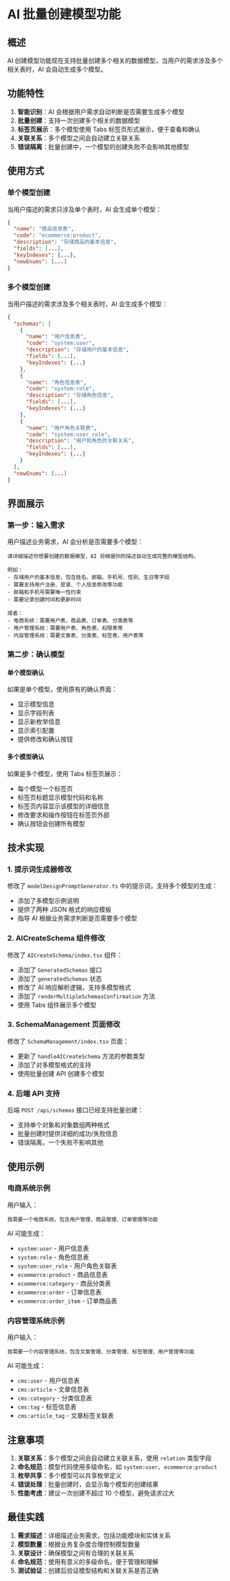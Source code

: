 # AI 批量创建模型功能

## 概述

AI 创建模型功能现在支持批量创建多个相关的数据模型，当用户的需求涉及多个相关表时，AI 会自动生成多个模型。

## 功能特性

1. **智能识别**：AI 会根据用户需求自动判断是否需要生成多个模型
2. **批量创建**：支持一次创建多个相关的数据模型
3. **标签页展示**：多个模型使用 Tabs 标签页形式展示，便于查看和确认
4. **关联关系**：多个模型之间会自动建立关联关系
5. **错误隔离**：批量创建中，一个模型的创建失败不会影响其他模型

## 使用方式

### 单个模型创建

当用户描述的需求只涉及单个表时，AI 会生成单个模型：

```json
{
  "name": "商品信息表",
  "code": "ecommerce:product",
  "description": "存储商品的基本信息",
  "fields": [...],
  "keyIndexes": {...},
  "newEnums": [...]
}
```

### 多个模型创建

当用户描述的需求涉及多个相关表时，AI 会生成多个模型：

```json
{
  "schemas": [
    {
      "name": "用户信息表",
      "code": "system:user",
      "description": "存储用户的基本信息",
      "fields": [...],
      "keyIndexes": {...}
    },
    {
      "name": "角色信息表", 
      "code": "system:role",
      "description": "存储角色信息",
      "fields": [...],
      "keyIndexes": {...}
    },
    {
      "name": "用户角色关联表",
      "code": "system:user_role", 
      "description": "用户和角色的关联关系",
      "fields": [...],
      "keyIndexes": {...}
    }
  ],
  "newEnums": [...]
}
```

## 界面展示

### 第一步：输入需求

用户描述业务需求，AI 会分析是否需要多个模型：

```
请详细描述你想要创建的数据模型，AI 将根据你的描述自动生成完整的模型结构。

例如：
- 存储用户的基本信息，包含姓名、邮箱、手机号、性别、生日等字段
- 需要支持用户注册、登录、个人信息修改等功能
- 邮箱和手机号需要唯一性约束
- 需要记录创建时间和更新时间

或者：
- 电商系统：需要用户表、商品表、订单表、分类表等
- 用户管理系统：需要用户表、角色表、权限表等
- 内容管理系统：需要文章表、分类表、标签表、用户表等
```

### 第二步：确认模型

#### 单个模型确认

如果是单个模型，使用原有的确认界面：

- 显示模型信息
- 显示字段列表
- 显示新枚举信息
- 显示索引配置
- 提供修改和确认按钮

#### 多个模型确认

如果是多个模型，使用 Tabs 标签页展示：

- 每个模型一个标签页
- 标签页标题显示模型代码和名称
- 标签页内容显示该模型的详细信息
- 修改要求和操作按钮在标签页外部
- 确认按钮会创建所有模型

## 技术实现

### 1. 提示词生成器修改

修改了 `modelDesignPromptGenerator.ts` 中的提示词，支持多个模型的生成：

- 添加了多模型示例说明
- 提供了两种 JSON 格式的响应模板
- 指导 AI 根据业务需求判断是否需要多个模型

### 2. AICreateSchema 组件修改

修改了 `AICreateSchema/index.tsx` 组件：

- 添加了 `GeneratedSchemas` 接口
- 添加了 `generatedSchemas` 状态
- 修改了 AI 响应解析逻辑，支持多模型格式
- 添加了 `renderMultipleSchemasConfirmation` 方法
- 使用 Tabs 组件展示多个模型

### 3. SchemaManagement 页面修改

修改了 `SchemaManagement/index.tsx` 页面：

- 更新了 `handleAICreateSchema` 方法的参数类型
- 添加了对多模型格式的支持
- 使用批量创建 API 创建多个模型

### 4. 后端 API 支持

后端 `POST /api/schemas` 接口已经支持批量创建：

- 支持单个对象和对象数组两种格式
- 批量创建时提供详细的成功/失败信息
- 错误隔离，一个失败不影响其他

## 使用示例

### 电商系统示例

用户输入：
```
我需要一个电商系统，包含用户管理、商品管理、订单管理等功能
```

AI 可能生成：
- `system:user` - 用户信息表
- `system:role` - 角色信息表  
- `system:user_role` - 用户角色关联表
- `ecommerce:product` - 商品信息表
- `ecommerce:category` - 商品分类表
- `ecommerce:order` - 订单信息表
- `ecommerce:order_item` - 订单商品表

### 内容管理系统示例

用户输入：
```
我需要一个内容管理系统，包含文章管理、分类管理、标签管理、用户管理等功能
```

AI 可能生成：
- `cms:user` - 用户信息表
- `cms:article` - 文章信息表
- `cms:category` - 分类信息表
- `cms:tag` - 标签信息表
- `cms:article_tag` - 文章标签关联表

## 注意事项

1. **关联关系**：多个模型之间会自动建立关联关系，使用 `relation` 类型字段
2. **命名规范**：模型代码使用多级命名，如 `system:user`、`ecommerce:product`
3. **枚举共享**：多个模型可以共享枚举定义
4. **错误处理**：批量创建时，会显示每个模型的创建结果
5. **性能考虑**：建议一次创建不超过 10 个模型，避免请求过大

## 最佳实践

1. **需求描述**：详细描述业务需求，包括功能模块和实体关系
2. **模型数量**：根据业务复杂度合理控制模型数量
3. **关联设计**：确保模型之间有合理的关联关系
4. **命名规范**：使用有意义的多级命名，便于管理和理解
5. **测试验证**：创建后验证模型结构和关联关系是否正确 